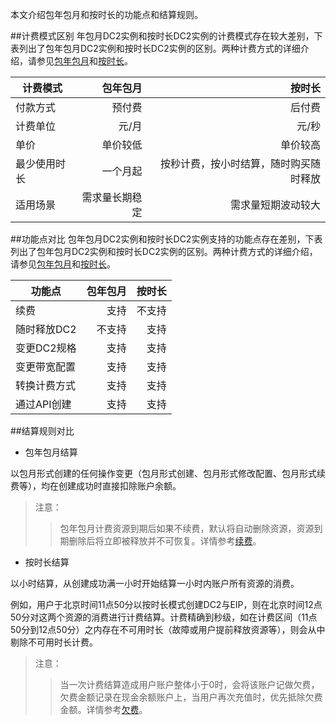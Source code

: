 本文介绍包年包月和按时长的功能点和结算规则。

##计费模式区别
年包月DC2实例和按时长DC2实例的计费模式存在较大差别，下表列出了包年包月DC2实例和按时长DC2实例的区别。两种计费方式的详细介绍，请参见[包年包月](./包年包月.md)和[按时长](./按时长.md)。

|计费模式        | 包年包月  | 按时长  |
| --------    | -----: | -----: |
| 付款方式     | 预付费 |   后付费  |  
| 计费单位        |   元/月  |  元/秒  |  
| 单价        |    单价较低  |   单价较高  |  
| 最少使用时长        |    一个月起  |  按秒计费，按小时结算，随时购买随时释放  |  
| 适用场景        |    需求量长期稳定  |   需求量短期波动较大  |  

##功能点对比
包年包月DC2实例和按时长DC2实例支持的功能点存在差别，下表列出了包年包月DC2实例和按时长DC2实例的区别。两种计费方式的详细介绍，请参见[包年包月](./包年包月.md)和[按时长](./按时长.md)。

| 功能点        | 包年包月  | 按时长  |
| --------    | -----: | -----: |
| 续费     | 支持 |   不支持  |  
| 随时释放DC2        |   不支持  |  支持  |  
| 变更DC2规格        |    支持  |   支持  |  
| 变更带宽配置        |    支持  |  支持  |  
| 转换计费方式        |    支持  |   支持  | 
| 通过API创建        |    支持  |   支持  |  

##结算规则对比

* 包年包月结算

以包月形式创建的任何操作变更（包月形式创建、包月形式修改配置、包月形式续费等），均在创建成功时直接扣除账户余额。

>注意：
>>包年包月计费资源到期后如果不续费，默认将自动删除资源，资源到期删除后将立即被释放并不可恢复。详情参考[续费](./续费.md)。

* 按时长结算

以小时结算，从创建成功满一小时开始结算一小时内账户所有资源的消费。

例如，用户于北京时间11点50分以按时长模式创建DC2与EIP，则在北京时间12点50分对这两个资源的消费进行计费结算。计费精确到秒级，如在计费区间（11点50分到12点50分）之内存在不可用时长（故障或用户提前释放资源等），则会从中剔除不可用时长计费。

>注意：
>>当一次计费结算造成用户账户整体小于0时，会将该账户记做欠费，欠费金额记录在现金余额账户上，当用户再次充值时，优先抵除欠费金额。详情参考[欠费](./欠费说明.md)。